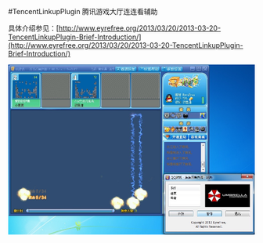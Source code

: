 #TencentLinkupPlugin
腾讯游戏大厅连连看辅助

具体介绍参见：[http://www.eyrefree.org/2013/03/20/2013-03-20-TencentLinkupPlugin-Brief-Introduction/](http://www.eyrefree.org/2013/03/20/2013-03-20-TencentLinkupPlugin-Brief-Introduction/)

![](assets/screenshot.png)
